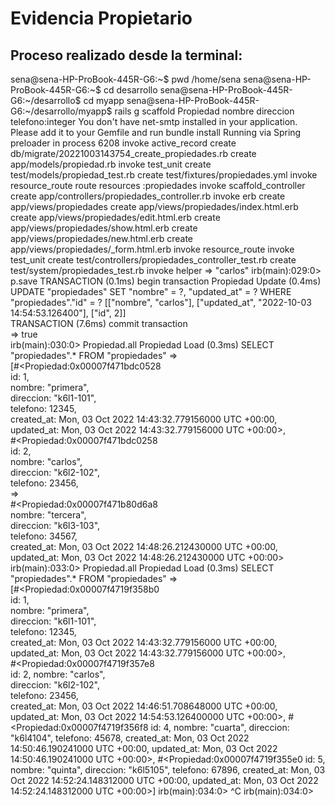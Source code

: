 # Evidencia Propietario
## Proceso realizado desde la terminal:


sena@sena-HP-ProBook-445R-G6:~$ pwd
/home/sena
sena@sena-HP-ProBook-445R-G6:~$ cd desarrollo
sena@sena-HP-ProBook-445R-G6:~/desarrollo$ cd myapp
sena@sena-HP-ProBook-445R-G6:~/desarrollo/myapp$ rails g scaffold Propiedad nombre direccion telefono:integer
You don't have net-smtp installed in your application. Please add it to your Gemfile and run bundle install
Running via Spring preloader in process 6208
      invoke  active_record
      create    db/migrate/20221003143754_create_propiedades.rb
      create    app/models/propiedad.rb
      invoke    test_unit
      create      test/models/propiedad_test.rb
      create      test/fixtures/propiedades.yml
      invoke  resource_route
       route    resources :propiedades
      invoke  scaffold_controller
      create    app/controllers/propiedades_controller.rb
      invoke    erb
      create      app/views/propiedades
      create      app/views/propiedades/index.html.erb
      create      app/views/propiedades/edit.html.erb
      create      app/views/propiedades/show.html.erb
      create      app/views/propiedades/new.html.erb
      create      app/views/propiedades/_form.html.erb
      invoke    resource_route
      invoke    test_unit
      create      test/controllers/propiedades_controller_test.rb
      create      test/system/propiedades_test.rb
      invoke    helper
=> "carlos"
irb(main):029:0> p.save
  TRANSACTION (0.1ms)  begin transaction
  Propiedad Update (0.4ms)  UPDATE "propiedades" SET "nombre" = ?, "updated_at" = ? WHERE "propiedades"."id" = ?  [["nombre", "carlos"], ["updated_at", "2022-10-03 14:54:53.126400"], ["id", 2]]                                      
  TRANSACTION (7.6ms)  commit transaction                              
=> true                                                                
irb(main):030:0> Propiedad.all
  Propiedad Load (0.3ms)  SELECT "propiedades".* FROM "propiedades"
=>                                                                   
[#<Propiedad:0x00007f471bdc0528                                      
  id: 1,                                                             
  nombre: "primera",                                                 
  direccion: "k6l1-101",                                             
  telefono: 12345,                                                   
  created_at: Mon, 03 Oct 2022 14:43:32.779156000 UTC +00:00,        
  updated_at: Mon, 03 Oct 2022 14:43:32.779156000 UTC +00:00>,       
 #<Propiedad:0x00007f471bdc0258                                      
  id: 2,                                                             
  nombre: "carlos",                                                  
  direccion: "k6l2-102",                                             
  telefono: 23456,                                                   
=>                                                                     
#<Propiedad:0x00007f471b80d6a8                                         
 nombre: "tercera",                                                    
 direccion: "k6l3-103",                                                
 telefono: 34567,                                            
 created_at: Mon, 03 Oct 2022 14:48:26.212430000 UTC +00:00, 
 updated_at: Mon, 03 Oct 2022 14:48:26.212430000 UTC +00:00> 
irb(main):033:0> Propiedad.all
  Propiedad Load (0.3ms)  SELECT "propiedades".* FROM "propiedades"
=>                                                                   
[#<Propiedad:0x00007f4719f358b0                                      
  id: 1,                                                             
  nombre: "primera",                                                 
  direccion: "k6l1-101",                                             
  telefono: 12345,                                                   
  created_at: Mon, 03 Oct 2022 14:43:32.779156000 UTC +00:00,        
  updated_at: Mon, 03 Oct 2022 14:43:32.779156000 UTC +00:00>,       
 #<Propiedad:0x00007f4719f357e8                                      
  id: 2,
  nombre: "carlos",                                                  
  direccion: "k6l2-102",                                             
  telefono: 23456,                                                   
  created_at: Mon, 03 Oct 2022 14:46:51.708648000 UTC +00:00,        
  updated_at: Mon, 03 Oct 2022 14:54:53.126400000 UTC +00:00>,
 #<Propiedad:0x00007f4719f356f8
  id: 4,
  nombre: "cuarta",
  direccion: "k6l4104",
  telefono: 45678,
  created_at: Mon, 03 Oct 2022 14:50:46.190241000 UTC +00:00,
  updated_at: Mon, 03 Oct 2022 14:50:46.190241000 UTC +00:00>,
 #<Propiedad:0x00007f4719f355e0
  id: 5,
  nombre: "quinta",
  direccion: "k6l5105",
  telefono: 67896,
  created_at: Mon, 03 Oct 2022 14:52:24.148312000 UTC +00:00,
  updated_at: Mon, 03 Oct 2022 14:52:24.148312000 UTC +00:00>]
irb(main):034:0> 
^C
irb(main):034:0>

